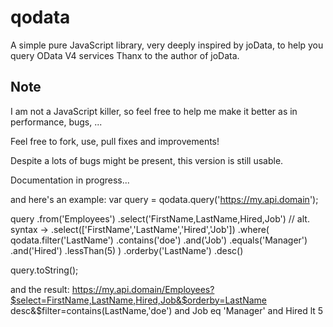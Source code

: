 # qodata
A simple pure JavaScript library, very deeply inspired by joData, to help you query OData V4 services
Thanx to the author of joData.

## Note
I am not a JavaScript killer, so feel free to help me make it better as in performance, bugs, ...

Feel free to fork, use, pull fixes and improvements!

Despite a lots of bugs might be present, this version is still usable.

Documentation in progress...

and here's an example:
var query = qodata.query('https://my.api.domain');

query
	.from('Employees')
	.select('FirstName,LastName,Hired,Job') // alt. syntax -> .select(['FirstName','LastName','Hired','Job'])
	.where(
		qodata.filter('LastName')
			.contains('doe')
		.and('Job')
			.equals('Manager')
		.and('Hired')
			.lessThan(5)
	)
	.orderby('LastName')
		.desc()
		
query.toString();

and the result:
https://my.api.domain/Employees?$select=FirstName,LastName,Hired,Job&$orderby=LastName desc&$filter=contains(LastName,'doe') and Job eq 'Manager' and Hired lt 5
